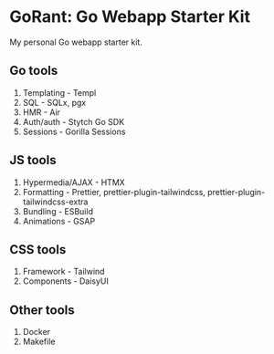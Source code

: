 # GoRant: Go Webapp Starter Kit

My personal Go webapp starter kit.

## Go tools

1. Templating - Templ
2. SQL - SQLx, pgx
3. HMR - Air
4. Auth/auth - Stytch Go SDK
5. Sessions - Gorilla Sessions

## JS tools

1. Hypermedia/AJAX - HTMX
2. Formatting - Prettier, prettier-plugin-tailwindcss, prettier-plugin-tailwindcss-extra
3. Bundling - ESBuild
4. Animations - GSAP

## CSS tools

1. Framework - Tailwind
2. Components - DaisyUI

## Other tools

1. Docker
2. Makefile
